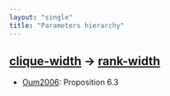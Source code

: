 ```yaml
---
layout: "single"
title: "Parameters hierarchy"
---
```

<!--this is a generated file-->

## [clique-width](../U3jPaT) → [rank-width](../IMmY3n)
* [Oum2006](../1ZTWBd): Proposition 6.3
